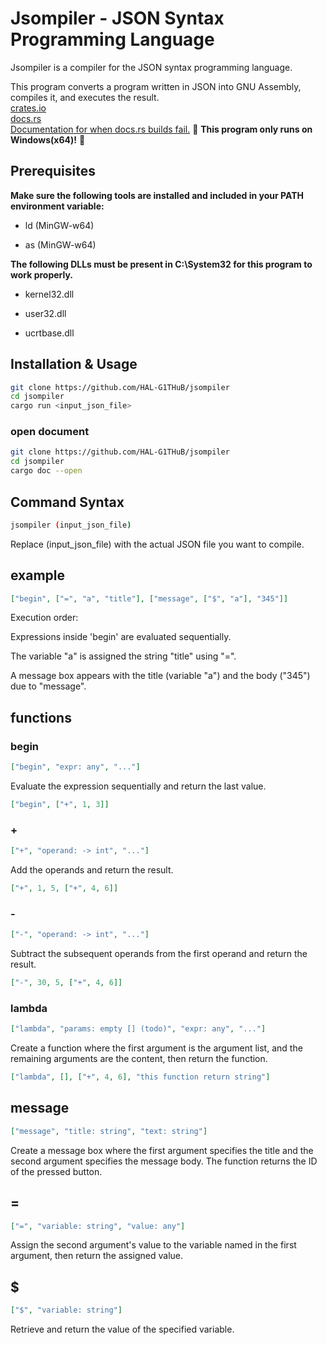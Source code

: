 # Jsompiler - JSON Syntax Programming Language

Jsompiler is a compiler for the JSON syntax programming language.

This program converts a program written in JSON into GNU Assembly, compiles it, and executes the result.  
[crates.io](https://crates.io/crates/jsompiler)  
[docs.rs](https://docs.rs/jsompiler/latest/jsompiler)  
[Documentation for when docs.rs builds fail.](https://hal-g1thub.github.io/jsompiler-doc/jsompiler/index.html)
🚨 **This program only runs on Windows(x64)!** 🚨

## Prerequisites

**Make sure the following tools are installed and included in your PATH environment variable:**

- ld (MinGW-w64)

- as (MinGW-w64)

**The following DLLs must be present in C:\System32 for this program to work properly.**

- kernel32.dll

- user32.dll

- ucrtbase.dll

## Installation & Usage

```bash
git clone https://github.com/HAL-G1THuB/jsompiler
cd jsompiler
cargo run <input_json_file>
```

### open document

```bash
git clone https://github.com/HAL-G1THuB/jsompiler
cd jsompiler
cargo doc --open
```

## Command Syntax

```bash
jsompiler (input_json_file)
```

Replace (input_json_file) with the actual JSON file you want to compile.

## example

```json
["begin", ["=", "a", "title"], ["message", ["$", "a"], "345"]]
```

Execution order:

Expressions inside 'begin' are evaluated sequentially.

The variable "a" is assigned the string "title" using "=".

A message box appears with the title (variable "a") and the body ("345") due to "message".

## functions

### begin

```json
["begin", "expr: any", "..."]
```

Evaluate the expression sequentially and return the last value.

```json
["begin", ["+", 1, 3]]
```

### +

```json
["+", "operand: -> int", "..."]
```

Add the operands and return the result.

```json
["+", 1, 5, ["+", 4, 6]]
```

### -

```json
["-", "operand: -> int", "..."]
```

Subtract the subsequent operands from the first operand and return the result.

```json
["-", 30, 5, ["+", 4, 6]]
```

### lambda

```json
["lambda", "params: empty [] (todo)", "expr: any", "..."]
```

Create a function where the first argument is the argument list,
and the remaining arguments are the content, then return the function.

```json
["lambda", [], ["+", 4, 6], "this function return string"]
```

## message

```json
["message", "title: string", "text: string"]
```

Create a message box where the first argument specifies the title and the second argument specifies the message body.
The function returns the ID of the pressed button.

## =

```json
["=", "variable: string", "value: any"]
```

Assign the second argument's value to the variable named in the first argument, then return the assigned value.

## $

```json
["$", "variable: string"]
```

Retrieve and return the value of the specified variable.
